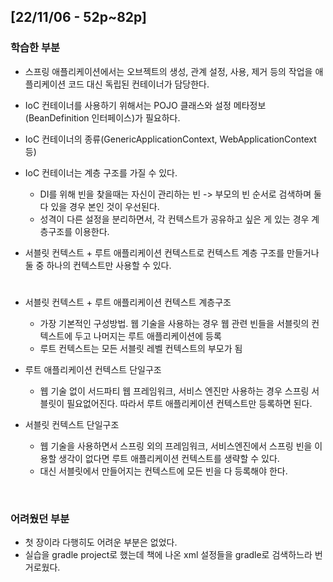 ## [22/11/06 - 52p~82p]

### 학습한 부분
- 스프링 애플리케이션에서는 오브젝트의 생성, 관계 설정, 사용, 제거 등의 작업을 애플리케이션 코드 대신 독립된 컨테이너가 담당한다.  

- IoC 컨테이너를 사용하기 위해서는 POJO 클래스와 설정 메타정보(BeanDefinition 인터페이스)가 필요하다.  

- IoC 컨테이너의 종류(GenericApplicationContext, WebApplicationContext 등)  

- IoC 컨테이너는 계층 구조를 가질 수 있다.
  - DI를 위해 빈을 찾을때는 자신이 관리하는 빈 -> 부모의 빈 순서로 검색하며 둘 다 있을 경우 본인 것이 우선된다.
  - 성격이 다른 설정을 분리하면서, 각 컨텍스트가 공유하고 싶은 게 있는 경우 계층구조를 이용한다.  

     
- 서블릿 컨텍스트 + 루트 애플리케이션 컨텍스트로 컨텍스트 계층 구조를 만들거나 둘 중 하나의 컨텍스트만 사용할 수 있다. 
#
- 서블릿 컨텍스트 + 루트 애플리케이션 컨텍스트 계층구조
  - 가장 기본적인 구성방법. 웹 기술을 사용하는 경우 웹 관련 빈들을 서블릿의 컨텍스트에 두고 나머지는 루트   애플리케이션에 등록
  - 루트 컨텍스트는 모든 서블릿 레벨 컨텍스트의 부모가 됨       

- 루트 애플리케이션 컨텍스트 단일구조
  - 웹 기술 없이 서드파티 웹 프레임워크, 서비스 엔진만 사용하는 경우 스프링 서블릿이 필요없어진다. 따라서 루트 애플리케이션 컨텍스트만 등록하면 된다. 
- 서블릿 컨텍스트 단일구조
  - 웹 기술을 사용하면서 스프링 외의 프레임워크, 서비스엔진에서 스프링 빈을 이용할 생각이 없다면 루트   애플리케이션 컨텍스트를 생략할 수 있다.
  - 대신 서블릿에서 만들어지는 컨텍스트에 모든 빈을 다 등록해야 한다. 

</br>

### 어려웠던 부분
- 첫 장이라 다행히도 어려운 부분은 없었다.
- 실습을 gradle project로 했는데 책에 나온 xml 설정들을 gradle로 검색하느라 번거로웠다.